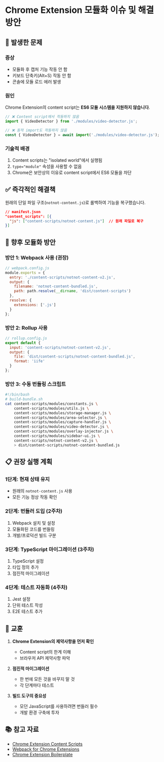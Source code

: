 # Chrome Extension 모듈화 이슈 및 해결 방안

## 🚨 발생한 문제

### 증상
- 모듈화 후 캡처 기능 작동 안 함
- 키보드 단축키(Alt+S) 작동 안 함
- 콘솔에 모듈 로드 에러 발생

### 원인
Chrome Extension의 content script는 **ES6 모듈 시스템을 지원하지 않습니다**.

```javascript
// ❌ Content script에서 작동하지 않음
import { VideoDetector } from './modules/video-detector.js';

// ❌ 동적 import도 작동하지 않음
const { VideoDetector } = await import('./modules/video-detector.js');
```

### 기술적 배경
1. Content scripts는 "isolated world"에서 실행됨
2. `type="module"` 속성을 사용할 수 없음
3. Chrome은 보안상의 이유로 content script에서 ES6 모듈을 차단

## ✅ 즉각적인 해결책

원래의 단일 파일 구조(`notnot-content.js`)로 롤백하여 기능을 복구했습니다.

```json
// manifest.json
"content_scripts": [{
  "js": ["content-scripts/notnot-content.js"]  // 원래 파일로 복구
}]
```

## 🔧 향후 모듈화 방안

### 방안 1: Webpack 사용 (권장)
```javascript
// webpack.config.js
module.exports = {
  entry: './content-scripts/notnot-content-v2.js',
  output: {
    filename: 'notnot-content-bundled.js',
    path: path.resolve(__dirname, 'dist/content-scripts')
  },
  resolve: {
    extensions: ['.js']
  }
};
```

### 방안 2: Rollup 사용
```javascript
// rollup.config.js
export default {
  input: 'content-scripts/notnot-content-v2.js',
  output: {
    file: 'dist/content-scripts/notnot-content-bundled.js',
    format: 'iife'
  }
};
```

### 방안 3: 수동 번들링 스크립트
```bash
#!/bin/bash
# build-bundle.sh
cat content-scripts/modules/constants.js \
    content-scripts/modules/utils.js \
    content-scripts/modules/storage-manager.js \
    content-scripts/modules/area-selector.js \
    content-scripts/modules/capture-handler.js \
    content-scripts/modules/video-detector.js \
    content-scripts/modules/overlay-injector.js \
    content-scripts/modules/sidebar-ui.js \
    content-scripts/notnot-content-v2.js \
    > dist/content-scripts/notnot-content-bundled.js
```

## 📋 권장 실행 계획

### 1단계: 현재 상태 유지
- 원래의 `notnot-content.js` 사용
- 모든 기능 정상 작동 확인

### 2단계: 번들러 도입 (2주차)
1. Webpack 설치 및 설정
2. 모듈화된 코드를 번들링
3. 개발/프로덕션 빌드 구분

### 3단계: TypeScript 마이그레이션 (3주차)
1. TypeScript 설정
2. 타입 정의 추가
3. 점진적 마이그레이션

### 4단계: 테스트 자동화 (4주차)
1. Jest 설정
2. 단위 테스트 작성
3. E2E 테스트 추가

## 🎯 교훈

1. **Chrome Extension의 제약사항을 먼저 확인**
   - Content script의 한계 이해
   - 브라우저 API 제약사항 파악

2. **점진적 마이그레이션**
   - 한 번에 모든 것을 바꾸지 말 것
   - 각 단계마다 테스트

3. **빌드 도구의 중요성**
   - 모던 JavaScript를 사용하려면 번들러 필수
   - 개발 환경 구축에 투자

## 📚 참고 자료
- [Chrome Extension Content Scripts](https://developer.chrome.com/docs/extensions/mv3/content_scripts/)
- [Webpack for Chrome Extensions](https://github.com/Kocal/vue-web-extension)
- [Chrome Extension Boilerplate](https://github.com/lxieyang/chrome-extension-boilerplate-react)